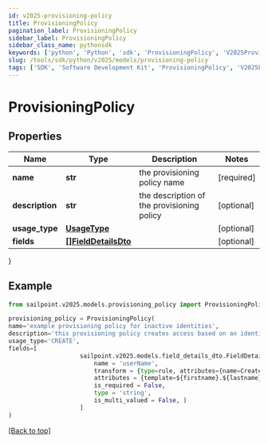 ```yaml
---
id: v2025-provisioning-policy
title: ProvisioningPolicy
pagination_label: ProvisioningPolicy
sidebar_label: ProvisioningPolicy
sidebar_class_name: pythonsdk
keywords: ['python', 'Python', 'sdk', 'ProvisioningPolicy', 'V2025ProvisioningPolicy'] 
slug: /tools/sdk/python/v2025/models/provisioning-policy
tags: ['SDK', 'Software Development Kit', 'ProvisioningPolicy', 'V2025ProvisioningPolicy']
---
```


# ProvisioningPolicy


## Properties

Name | Type | Description | Notes
------------ | ------------- | ------------- | -------------
**name** | **str** | the provisioning policy name | [required]
**description** | **str** | the description of the provisioning policy | [optional] 
**usage_type** | [**UsageType**](usage-type) |  | [optional] 
**fields** | [**[]FieldDetailsDto**](field-details-dto) |  | [optional] 
}

## Example

```python
from sailpoint.v2025.models.provisioning_policy import ProvisioningPolicy

provisioning_policy = ProvisioningPolicy(
name='example provisioning policy for inactive identities',
description='this provisioning policy creates access based on an identity going inactive',
usage_type='CREATE',
fields=[
                    sailpoint.v2025.models.field_details_dto.FieldDetailsDto(
                        name = 'userName', 
                        transform = {type=rule, attributes={name=Create Unique LDAP Attribute}}, 
                        attributes = {template=${firstname}.${lastname}${uniqueCounter}, cloudMaxUniqueChecks=50, cloudMaxSize=20, cloudRequired=true}, 
                        is_required = False, 
                        type = 'string', 
                        is_multi_valued = False, )
                    ]
)

```
[[Back to top]](#) 

